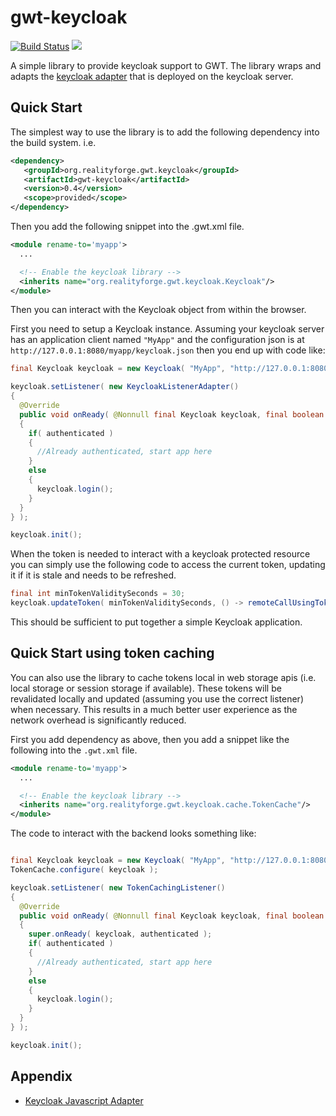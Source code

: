 # gwt-keycloak

[![Build Status](https://secure.travis-ci.org/realityforge/gwt-keycloak.png?branch=master)](http://travis-ci.org/realityforge/gwt-keycloak)
[<img src="https://img.shields.io/maven-central/v/org.realityforge.gwt.keycloak/gwt-keycloak.svg?label=latest%20release"/>](http://search.maven.org/#search%7Cga%7C1%7Cg%3A%22org.realityforge.gwt.keycloak%22%20a%3A%22gwt-keycloak%22)

A simple library to provide keycloak support to GWT. The library wraps and adapts the
[keycloak adapter](https://www.keycloak.org/docs/3.0/securing_apps/topics/oidc/javascript-adapter.html)
that is deployed on the keycloak server.

## Quick Start

The simplest way to use the library is to add the following dependency
into the build system. i.e.

```xml
<dependency>
   <groupId>org.realityforge.gwt.keycloak</groupId>
   <artifactId>gwt-keycloak</artifactId>
   <version>0.4</version>
   <scope>provided</scope>
</dependency>
```

Then you add the following snippet into the .gwt.xml file.

```xml
<module rename-to='myapp'>
  ...

  <!-- Enable the keycloak library -->
  <inherits name="org.realityforge.gwt.keycloak.Keycloak"/>
</module>
```

Then you can interact with the Keycloak object from within the browser.

First you need to setup a Keycloak instance. Assuming your keycloak server has an application client
named `"MyApp"` and the configuration json is at `http://127.0.0.1:8080/myapp/keycloak.json` then you
end up with code like:

```java
final Keycloak keycloak = new Keycloak( "MyApp", "http://127.0.0.1:8080/myapp/keycloak.json" );

keycloak.setListener( new KeycloakListenerAdapter()
{
  @Override
  public void onReady( @Nonnull final Keycloak keycloak, final boolean authenticated )
  {
    if( authenticated )
    {
      //Already authenticated, start app here
    }
    else
    {
      keycloak.login();
    }
  }
} );

keycloak.init();
```

When the token is needed to interact with a keycloak protected resource you can simply use the following
code to access the current token, updating it if it is stale and needs to be refreshed.

```java
final int minTokenValiditySeconds = 30;
keycloak.updateToken( minTokenValiditySeconds, () -> remoteCallUsingToken( keycloak.getToken() ) );
```

This should be sufficient to put together a simple Keycloak application.

## Quick Start using token caching

You can also use the library to cache tokens local in web storage apis (i.e. local storage or session
storage if available). These tokens will be revalidated locally and updated (assuming you use the correct
listener) when necessary. This results in a much better user experience as the network overhead is significantly
reduced. 

First you add dependency as above, then you add a snippet like the following into the `.gwt.xml` file.

```xml
<module rename-to='myapp'>
  ...

  <!-- Enable the keycloak library -->
  <inherits name="org.realityforge.gwt.keycloak.cache.TokenCache"/>
</module>
```

The code to interact with the backend looks something like:

```java

final Keycloak keycloak = new Keycloak( "MyApp", "http://127.0.0.1:8080/myapp/keycloak.json" );
TokenCache.configure( keycloak );

keycloak.setListener( new TokenCachingListener()
{
  @Override
  public void onReady( @Nonnull final Keycloak keycloak, final boolean authenticated )
  {
    super.onReady( keycloak, authenticated );
    if( authenticated )
    {
      //Already authenticated, start app here
    }
    else
    {
      keycloak.login();
    }
  }
} );

keycloak.init();
```

## Appendix

* [Keycloak Javascript Adapter](https://keycloak.gitbooks.io/securing-client-applications-guide/content/v/2.0/topics/oidc/javascript-adapter.html)
